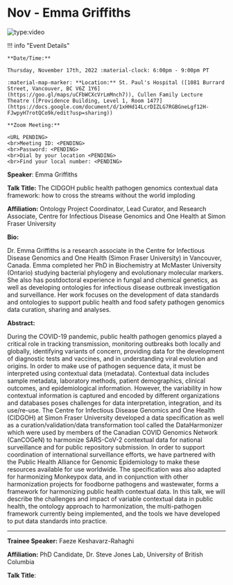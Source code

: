 # Nov - Emma Griffiths

![type:video](https://www.youtube.com/embed/<CODE>)

!!! info "Event Details"

    **Date/Time:**

    Thursday, November 17th, 2022 :material-clock: 6:00pm - 9:00pm PT

    :material-map-marker: **Location:** St. Paul's Hospital ([1081 Burrard Street, Vancouver, BC V6Z 1Y6](https://goo.gl/maps/uCFbWCXcVrLmMnch7)), Cullen Family Lecture Theatre ([Providence Building, Level 1, Room 1477](https://docs.google.com/document/d/1xHHd14LcrDIZLG7RGBGneLgf12H-FJwpyH7rotQCo9k/edit?usp=sharing))

    **Zoom Meeting:**

    <URL PENDING>
    <br>Meeting ID: <PENDING>
    <br>Password: <PENDING>
    <br>Dial by your location <PENDING>
    <br>Find your local number: <PENDING>

**Speaker**: Emma Griffiths

**Talk Title:** The CIDGOH public health pathogen genomics contextual data framework: how to cross the streams without the world imploding

**Affiliation:** Ontology Project Coordinator, Lead Curator, and Research Associate, Centre for Infectious Disease Genomics and One Health at Simon Fraser University

**Bio:**

Dr. Emma Griffiths is a research associate in the Centre for Infectious Disease Genomics and One Health (Simon Fraser University) in Vancouver, Canada. Emma completed her PhD in Biochemistry at McMaster University (Ontario) studying bacterial phylogeny and evolutionary molecular markers. She also has postdoctoral experience in fungal and chemical genetics, as well as developing ontologies for infectious disease outbreak investigation and surveillance. Her work focuses on the development of data standards and ontologies to support public health and food safety pathogen genomics data curation, sharing and analyses.

**Abstract:**

During the COVID-19 pandemic, public health pathogen genomics played a critical role in tracking transmission, monitoring outbreaks both locally and globally, identifying variants of concern, providing data for the development of diagnostic tests and vaccines, and in understanding viral evolution and origins. In order to make use of pathogen sequence data, it must be interpreted using contextual data (metadata). Contextual data includes sample metadata, laboratory methods, patient demographics, clinical outcomes, and epidemiological information. However, the variability in how contextual information is captured and encoded by different organizations and databases poses challenges for data interpretation, integration, and its use/re-use. The Centre for Infectious Disease Genomics and One Health (CIDGOH) at Simon Fraser University developed a data specification as well as a curation/validation/data transformation tool called the DataHarmonizer which were used by members of the Canadian COVID Genomics Network (CanCOGeN) to harmonize SARS-CoV-2 contextual data for national surveillance and for public repository submission. In order to support coordination of international surveillance efforts, we have partnered with the Public Health Alliance for Genomic Epidemiology to make these resources available for use worldwide. The specification was also adapted for harmonizing Monkeypox data, and in conjunction with other harmonization projects for foodborne pathogens and wastewater, forms a framework for harmonizing public health contextual data. In this talk, we will describe the challenges and impact of variable contextual data in public health, the ontology approach to harmonization, the multi-pathogen framework currently being implemented, and the tools we have developed to put data standards into practice.

---

**Trainee Speaker:** Faeze Keshavarz-Rahaghi

**Affiliation:** PhD Candidate, Dr. Steve Jones Lab, University of British Columbia

**Talk Title**: <PENDING>
